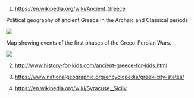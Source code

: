 1) https://en.wikipedia.org/wiki/Ancient_Greece

Political geography of ancient Greece in the Archaic and Classical periods

![](https://upload.wikimedia.org/wikipedia/commons/5/5d/Map_of_Archaic_Greece_%28English%29.jpg)


Map showing events of the first phases of the Greco-Persian Wars.

![](https://upload.wikimedia.org/wikipedia/commons/3/3a/Map_Greco-Persian_Wars-en.svg)



2) http://www.history-for-kids.com/ancient-greece-for-kids.html

3) https://www.nationalgeographic.org/encyclopedia/greek-city-states/

4) https://en.wikipedia.org/wiki/Syracuse,_Sicily


